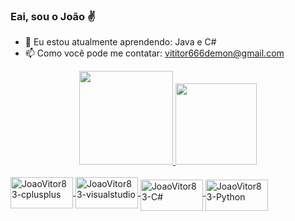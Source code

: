 ### Eai, sou o João ✌

- 🌱 Eu estou atualmente aprendendo: Java e C#
- 📫 Como você pode me contatar: vititor666demon@gmail.com

<div align="center">
  <a href="https://github.com/JoaoVitor83">
  <img height="150em" src="https://github-readme-stats.vercel.app/api?username=JoaoVitor83&show_icons=true&theme=midnight-purple&include_all_commits=true&count_private=true"/>
  <img height="130em" src="https://github-readme-stats.vercel.app/api/top-langs/?username=JoaoVitor83&layout=compact&langs_count=7&theme=midnight-purple"/>
</div>
<div style="display: inline_block"><br>
<img align="center" alt="JoaoVitor83-cplusplus" height="50" width="100" src="https://cdn.jsdelivr.net/gh/devicons/devicon/icons/cplusplus/cplusplus-original.svg" />
<img align="center" alt="JoaoVitor83-visualstudio" height="50" width="100" src="https://cdn.jsdelivr.net/gh/devicons/devicon/icons/visualstudio/visualstudio-plain.svg" />

<img align="middle" alt="JoaoVitor83-C#" height="50" width="100" src= "https://cdn.jsdelivr.net/gh/devicons/devicon/icons/csharp/csharp-original.svg" />
                                        
            
<img align="middle" alt="JoaoVitor83-Python" height="50" width="100" src="https://cdn.jsdelivr.net/gh/devicons/devicon/icons/python/python-original.svg" />
</div>

